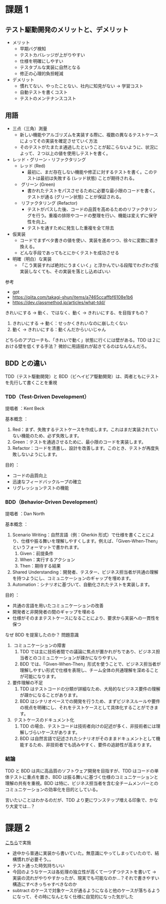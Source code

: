 # 課題 1

## テスト駆動開発のメリットと、デメリット

- メリット
  - 早期バグ検知
  - テストカバレッジが上がりやすい
  - 仕様を明確にしやすい
  - テスタブルな実装に自然となる
  - 修正の心理的負担軽減
- デメリット
  - 慣れてない、やったことない、社内に知見がない → 学習コスト
  - 自動テストを書くコスト
  - テストのメンテナンスコスト

## 用語

- 三点（三角）測量
  - 新しい機能やアルゴリズムを実装する際に、複数の異なるテストケースによってその実装を確定させていく方法
  - そのテストがたまたま通過したということが起こらないように、状況によって、２つ以上の値を使用しテストを書く。
- レッド・グリーン・リファクタリング
  - レッド (Red)​
    - 最初に、まだ存在しない機能や修正に対するテストを書く。このテストは最初は失敗する (レッド状態) ことが期待される。
  - ​ グリーン (Green)​
    - 書かれたテストをパスさせるために必要な最小限のコードを書く。テストが通る (グリーン状態) ことが保証される。
  - ​ リファクタリング (Refactor)​
    - テストがパスした後、コードの品質を高めるためのリファクタリングを行う。重複の排除やコードの整理を行い、機能は変えずに保守性を向上。
    - テストを通すために発生した重複を全て除去
- 仮実装
  - コードでまずベタ書きの値を使い、実装を進めつつ、徐々に変数に置き換える。
  - どんな手段であってもとにかくテストを成功させる
- 明確（明白）な実装
  - 「こう実装すれば絶対にうまくいく」と浮かんでいる段階でわざわざ仮実装しなくても、その実装を落とし込めばいい

参考

- gpt
- https://qiita.com/takagi-shun/items/a7465ccaffbf6108e1b6
- https://dev.classmethod.jp/articles/what-tdd/

きれいにする → 動く、ではなく、動く → きれいにする、を目指すもの？

1.  きれいにする → 動く：せっかくきれいなのに崩したくない
2.  動く → きれいにする：動くんだからいいじゃん

どちらのアプローチも、「きれいで動く」状態に行くには壁がある。TDD は２における壁を低くする手法？
微妙に用語揺れが起きてるのはなんなんだろ。

## BDD との違い

TDD（テスト駆動開発）と BDD（ビヘイビア駆動開発）は、両者ともにテストを先行して書くことを重視

### TDD（Test-Driven Development）

提唱者 ​：Kent Beck

基本概念 ​：

1.  ​Red​：まず、失敗するテストケースを作成します。これはまだ実装されていない機能のため、必ず失敗します。
2.  ​Green​：テストを通過させるために、最小限のコードを実装します。
3.  ​Refactor​：コードを清書し、設計を改善します。このとき、テストが再度失敗しないようにします。

目的 ​：

- コードの品質向上
- 迅速なフィードバックループの確立
- リグレッションテストの機能

### BDD（Behavior-Driven Development）

提唱者 ​：Dan North

基本概念 ​：

1.  ​Scenario Writing​：自然言語（例：Gherkin 形式）で仕様を書くことにより、仕様や振る舞いを理解しやすくします。例えば、「Given-When-Then」というフォーマットで書かれます。
    1.  ​Given​：前提条件
    2.  ​When​：実行するアクション
    3.  ​Then​：期待する結果
2.  ​Shared Understanding​：開発者、テスター、ビジネス担当者が共通の理解を持つようにし、コミュニケーションのギャップを埋めます。
3.  ​Automation​：シナリオに基づいて、自動化されたテストを実装します。

目的 ​：

- 共通の言語を用いたコミュニケーションの改善
- 開発者と非開発者の間のギャップを埋める
- 仕様がそのままテストケースになることにより、要求から実装への一貫性を保つ

なぜ BDD を提案したのか？
問題意識

1. ​ コミュニケーションの障害 ​
   1. TDD では主に技術者間での議論に焦点が置かれがちであり、ビジネス担当者とのコミュニケーションが疎かになりやすい。
   2. BDD では、「Given-When-Then」形式を使うことで、ビジネス担当者が理解しやすい形式で仕様を表現し、チーム全体の共通理解を深めることが可能になります。
2. 要件理解の不足 ​
   1. TDD はテストコードの分類が詳細なため、大局的なビジネス要件の理解が疎かになることがあります。
   2. BDD はシナリオベースでの開発を行うため、まずビジネスルールや要件の視点を明確にし、それをテストケースとして具体化することができます。
3. ​ テストケースのドキュメント化 ​
   1. TDD の場合、テストコードは技術者向けの記述が多く、非技術者には理解しづらいケースがあります。
   2. BDD は自然言語で記述されたシナリオがそのままドキュメントとして機能するため、非技術者でも読みやすく、要件の追跡性が高まります。

### 結論

TDD と BDD は共に高品質のソフトウェア開発を目指すが、TDD はコードの単体テストに重点を置き、BDD は振る舞いに基づく仕様のコミュニケーションと理解の共有を重視。BDD は特に、ビジネス担当者を含む全チームメンバーとのコミュニケーションの効率化を目的としている。

言いたいことはわかるのだが、TDD より更にワンステップ増える印象で、かなり大変では…？

# 課題 2

[こちら](https://github.com/kzk4043/tdd-node)で実施

- 途中から普通に実装から書いていた。無意識にやってしまっていたので、結構慣れが必要そう。。
- テスト通った時気持ちいい
- 今回のようなケースは各処理の独立性が高くて一つずつテストを書いて → 実装の流れがやりやすかったが、現実でも可能なのか…？それで書きやすい構造にすべきっちゃすべきなのか
- subtract のケースで対象ケースが通るようになると他のケースが落ちるようになって、その時になんとなく仕様に自覚的になった気がした
